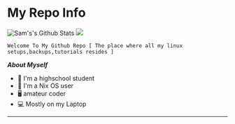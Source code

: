 # My Repo Info

<p align="left">
  <img alt="Sam's's Github Stats" src="https://github-readme-stats.vercel.app/api?username=Sam1431&show_icons=true&include_all_commits=true&hide_border=true" 
/>
  <img src="https://github-readme-stats.anuraghazra1.vercel.app/api/top-langs/?username=Sam1431&hide=ruby,perl&hide_border=false" 
/> 
</p>

```
Welcome To My Github Repo [ The place where all my linux setups,backups,tutorials resides ]
```


***About Myself*** 

- 🏫 I'm a highschool student 
- 🐧 I'm a Nix OS user
- 🖥️ amateur coder
- 💻 Mostly on my Laptop

****

